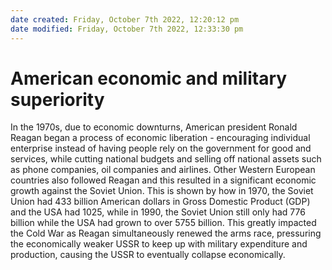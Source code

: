 ```yaml
---
date created: Friday, October 7th 2022, 12:20:12 pm
date modified: Friday, October 7th 2022, 12:33:30 pm
---
```


# American economic and military superiority

In the 1970s, due to economic downturns, American president Ronald Reagan began a process of economic liberation - encouraging individual enterprise instead of having people rely on the government for good and services, while cutting national budgets and selling off national assets such as phone companies, oil companies and airlines. Other Western European countries also followed Reagan and this resulted in a significant economic growth against the Soviet Union. This is shown by how in 1970, the Soviet Union had 433 billion American dollars in Gross Domestic Product (GDP) and the USA had 1025, while in 1990, the Soviet Union still only had 776 billion while the USA had grown to over 5755 billion. This greatly impacted the Cold War as Reagan simultaneously renewed the arms race, pressuring the economically weaker USSR to keep up with military expenditure and production, causing the USSR to eventually collapse economically.


